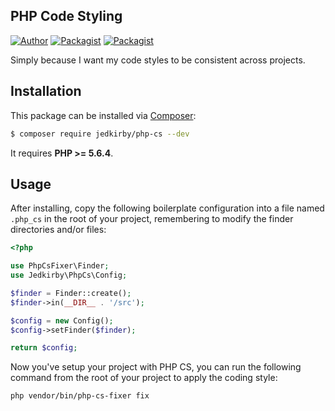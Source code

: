 PHP Code Styling
-------
[![Author](https://img.shields.io/badge/author-@jedkirby-blue.svg?style=flat-square)](https://twitter.com/jedkirby)
[![Packagist](https://img.shields.io/packagist/v/jedkirby/php-cs.svg?style=flat-square)](https://packagist.org/packages/jedkirby/php-cs)
[![Packagist](https://img.shields.io/packagist/l/jedkirby/php-cs.svg?style=flat-square)](https://github.com/jedkirby/php-cs/blob/master/LICENSE)

Simply because I want my code styles to be consistent across projects.

Installation
-------

This package can be installed via [Composer]:

``` bash
$ composer require jedkirby/php-cs --dev
```

It requires **PHP >= 5.6.4**.

Usage
-------

After installing, copy the following boilerplate configuration into a file named `.php_cs` in the root of your project, remembering to modify the finder directories and/or files:

``` php
<?php

use PhpCsFixer\Finder;
use Jedkirby\PhpCs\Config;

$finder = Finder::create();
$finder->in(__DIR__ . '/src');

$config = new Config();
$config->setFinder($finder);

return $config;

```

Now you've setup your project with PHP CS, you can run the following command from the root of your project to apply the coding style:

``` bash
php vendor/bin/php-cs-fixer fix
```

[Composer]: https://getcomposer.org
